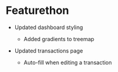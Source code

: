 # Featurethon

<!-- List your progress below as you go! -->

- Updated dashboard styling

  - Added gradients to treemap

- Updated transactions page

  - Auto-fill when editing a transaction
